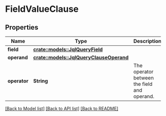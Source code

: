 # FieldValueClause

## Properties

Name | Type | Description | Notes
------------ | ------------- | ------------- | -------------
**field** | [**crate::models::JqlQueryField**](JqlQueryField.md) |  | 
**operand** | [**crate::models::JqlQueryClauseOperand**](JqlQueryClauseOperand.md) |  | 
**operator** | **String** | The operator between the field and operand. | 

[[Back to Model list]](../README.md#documentation-for-models) [[Back to API list]](../README.md#documentation-for-api-endpoints) [[Back to README]](../README.md)


